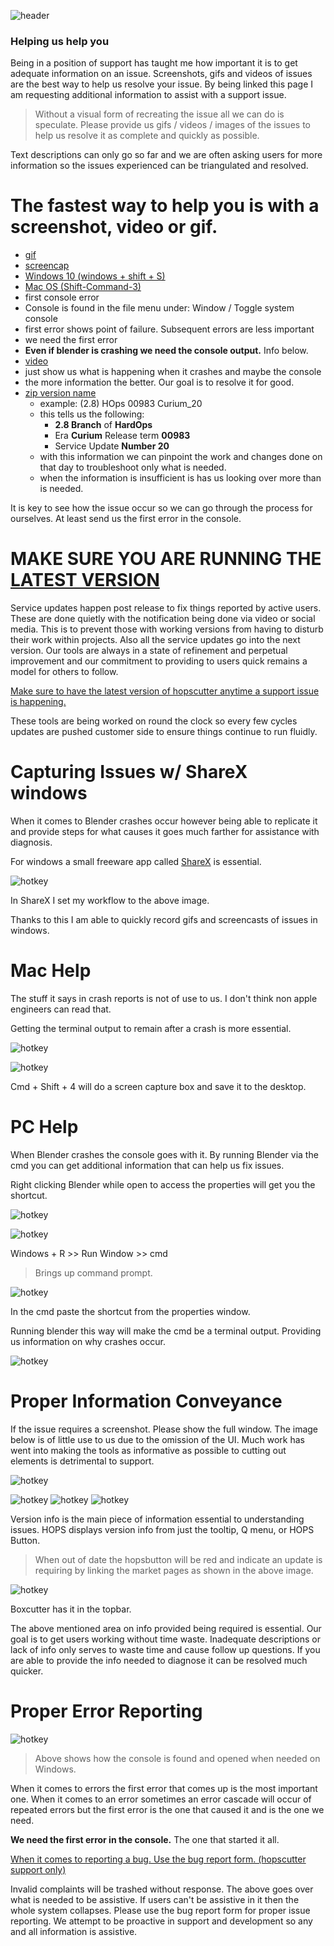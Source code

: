 ![header](img/banner.gif)

### Helping us help you

Being in a position of support has taught me how important it is to get adequate information on an issue.
Screenshots, gifs and videos of issues are the best way to help us resolve your issue. By being linked this page I am requesting additional information to assist with a support issue.

> Without a visual form of recreating the issue all we can do is speculate. Please provide us gifs / videos / images of the issues to help us resolve it as complete and quickly as possible.

Text descriptions can only go so far and we are often asking users for more information so the issues experienced can be triangulated and resolved.

# The fastest way to help you is with a screenshot, video or gif.

- [gif](https://getsharex.com/)
- [screencap](https://duckduckgo.com/?q=how+to+take+a+screenshot&t=ffab&ia=web)
 - [Windows 10 (windows + shift + S)](https://www.howtogeek.com/226280/how-to-take-screenshots-in-windows-10/)
 - [Mac OS (Shift-Command-3)](https://support.apple.com/en-us/HT201361)
- first console error
 - Console is found in the file menu under: Window / Toggle system console
 - first error shows point of failure. Subsequent errors are less important
 - we need the first error
 - **Even if blender is crashing we need the console output.** Info below.
- [video](https://www.youtube.com/watch?v=DTk99mHDX_I)
 - just show us what is happening when it crashes and maybe the console
 - the more information the better. Our goal is to resolve it for good.
- [zip version name](https://hardops-manual.readthedocs.io/en/latest/faq/#how-do-i-update-hard-ops-boxcutter)
  - example: (2.8) HOps 00983 Curium_20
  - this tells us the following:
    - **2.8 Branch** of **HardOps**
    - Era **Curium** Release term **00983**
    - Service Update **Number 20**
  - with this information we can pinpoint the work and changes done on that day to troubleshoot only what is needed.
  - when the information is insufficient is has us looking over more than is needed.

It is key to see how the issue occur so we can go through the process for ourselves. At least send us the first error in the console.

# MAKE SURE YOU ARE RUNNING THE [LATEST VERSION](https://hardops-manual.readthedocs.io/en/latest/faq/#how-do-i-update-hard-ops-boxcutter)

Service updates happen post release to fix things reported by active users. These are done quietly with the notification being done via video or social media. This is to prevent those with working versions from having to disturb their work within projects. Also all the service updates go into the next version. Our tools are always in a state of refinement and perpetual improvement and our commitment to providing to users quick remains a model for others to follow.

[Make sure to have the latest version of hopscutter anytime a support issue is happening.](https://hardops-manual.readthedocs.io/en/latest/faq/#how-do-i-update-hard-ops-boxcutter)

These tools are being worked on round the clock so every few cycles updates are pushed customer side to ensure things continue to run fluidly.

# Capturing Issues w/ ShareX windows

When it comes to Blender crashes occur however being able to replicate it and provide steps for what causes it goes much farther for assistance with diagnosis.

For windows a small freeware app called [ShareX](https://getsharex.com/) is essential.

![hotkey](img/issue/i1.png)

In ShareX I set my workflow to the above image.

Thanks to this I am able to quickly record gifs and screencasts of issues in windows.

# Mac Help

The stuff it says in crash reports is not of use to us. I don't think non apple engineers can read that.

Getting the terminal output to remain after a crash is more essential.

![hotkey](img/issue/i4.png)

![hotkey](img/issue/i5.gif)

Cmd + Shift + 4 will do a screen capture box and save it to the desktop.

# PC Help

When Blender crashes the console goes with it. By running Blender via the cmd you can get additional information that can help us fix issues.

Right clicking Blender while open to access the properties will get you the shortcut.

![hotkey](img/issue/i6.png)

![hotkey](img/issue/i8.png)

Windows + R >> Run Window >> cmd

> Brings up command prompt.

![hotkey](img/issue/i7.png)

In the cmd paste the shortcut from the properties window.

Running blender this way will make the cmd be a terminal output. Providing us information on why crashes occur.

![hotkey](img/issue/i9.gif)


# Proper Information Conveyance

If the issue requires a screenshot. Please show the full window. The image below is of little use to us due to the omission of the UI. Much work has went into making the tools as informative as possible to cutting out elements is detrimental to support. 

![hotkey](img/issue/i10.jpg)

![hotkey](img/issue/i11.png) ![hotkey](img/issue/i13.png) ![hotkey](img/issue/i14.png) 

Version info is the main piece of information essential to understanding issues. HOPS displays version info from just the tooltip, Q menu, or HOPS Button.

> When out of date the hopsbutton will be red and indicate an update is requiring by linking the market pages as shown in the above image. 

![hotkey](img/issue/i12.png)

Boxcutter has it in the topbar.

The above mentioned area on info provided being required is essential. Our goal is to get users working without time waste. Inadequate descriptions or lack of info only serves to waste time and cause follow up questions. If you are able to provide the info needed to diagnose it can be resolved much quicker. 

# Proper Error Reporting

![hotkey](img/issue/i15.png)

> Above shows how the console is found and opened when needed on Windows.

When it comes to errors the first error that comes up is the most important one. When it comes to an error sometimes an error cascade will occur of repeated errors but the first error is the one that caused it and is the one we need.

**We need the first error in the console.** The one that started it all.

[When it comes to reporting a bug. Use the bug report form. (hopscutter support only)](https://hopscutter.com/forms/bug-report.php)

Invalid complaints will be trashed without response. The above goes over what is needed to be assistive. If users can't be assistive in it then the whole system collapses. Please use the bug report form for proper issue reporting. We attempt to be proactive in support and development so any and all information is assistive. 
